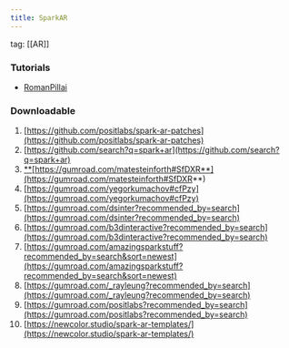 ```yaml
---
title: SparkAR
---
```


tag: [[AR]]

### Tutorials
- [RomanPillai](https://www.youtube.com/c/RomanPillai/videos) 

### Downloadable

1.  [](https://github.com/positlabs/spark-ar-patches)[https://github.com/positlabs/spark-ar-patches](https://github.com/positlabs/spark-ar-patches)
2.  [](https://github.com/search?q=spark+ar)[https://github.com/search?q=spark+ar](https://github.com/search?q=spark+ar)
3.  [**](https://gumroad.com/matesteinforth#SfDXR)[https://gumroad.com/matesteinforth#SfDXR**](https://gumroad.com/matesteinforth#SfDXR**)
4.  [](https://gumroad.com/yegorkumachov#cfPzy)[https://gumroad.com/yegorkumachov#cfPzy](https://gumroad.com/yegorkumachov#cfPzy)
5.  [](https://gumroad.com/dsinter?recommended_by=search)[https://gumroad.com/dsinter?recommended_by=search](https://gumroad.com/dsinter?recommended_by=search)
6.  [](https://gumroad.com/b3dinteractive?recommended_by=search)[https://gumroad.com/b3dinteractive?recommended_by=search](https://gumroad.com/b3dinteractive?recommended_by=search)
7.  [](https://gumroad.com/amazingsparkstuff?recommended_by=search&sort=newest)[https://gumroad.com/amazingsparkstuff?recommended_by=search&sort=newest](https://gumroad.com/amazingsparkstuff?recommended_by=search&sort=newest)
8.  [](https://gumroad.com/_rayleung?recommended_by=search)[https://gumroad.com/_rayleung?recommended_by=search](https://gumroad.com/_rayleung?recommended_by=search)
9.  [](https://gumroad.com/positlabs?recommended_by=search)[https://gumroad.com/positlabs?recommended_by=search](https://gumroad.com/positlabs?recommended_by=search)
10.  [](https://newcolor.studio/spark-ar-templates/)[https://newcolor.studio/spark-ar-templates/](https://newcolor.studio/spark-ar-templates/)